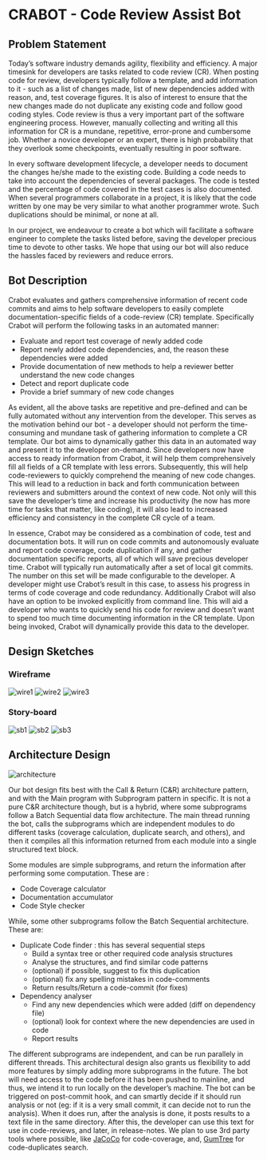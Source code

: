 # CRABOT - Code Review Assist Bot

## Problem Statement
Today’s software industry demands agility, flexibility and efficiency. A major timesink for developers are tasks related to code review (CR). When posting code for review, developers typically follow a template, and add information to it - such as a list of changes made, list of new dependencies added with reason, and, test coverage figures. It is also of interest to ensure that the new changes made do not duplicate any existing code and follow good coding styles. Code review is thus a very important part of the software engineering process. However, manually collecting and writing all this information for  CR is a mundane, repetitive, error-prone and cumbersome job. Whether a novice developer or an expert, there is high probability that they overlook some checkpoints, eventually resulting in poor software. 


In every software development lifecycle, a developer needs to document the changes he/she made to the existing code. Building a code needs to take into account the dependencies of several packages. The code is tested and the percentage of code covered in the test cases is also documented. When several programmers collaborate in a project, it is likely that the code written by one may be very similar to what another programmer wrote. Such duplications should be minimal, or none at all. 


In our project, we endeavour to create a bot which will facilitate a software engineer to complete the tasks listed before, saving the developer precious time to devote to other tasks. We hope that using our bot will also reduce the hassles faced by reviewers and reduce errors.

## Bot Description
Crabot evaluates and gathers comprehensive information of recent code commits and aims to help software developers to easily complete documentation-specific fields of a code-review (CR) template. Specifically Crabot will perform the following tasks in an automated manner:

+ Evaluate and report test coverage of newly added code
+ Report newly added code dependencies, and, the reason these dependencies were added
+ Provide documentation of new methods to help a reviewer better understand the new code changes
+ Detect and report duplicate code
+ Provide a brief summary of new code changes

As evident, all the above tasks are repetitive and pre-defined and can be fully automated without any intervention from the developer. This serves as the motivation behind our bot - a developer should not perform the time-consuming and mundane task of gathering information to complete a CR template. Our bot aims to dynamically gather this data in an automated way and present it to the developer on-demand. Since developers now have access to ready information from Crabot, it will help them comprehensively fill all fields of a CR template with less errors. Subsequently, this will help code-reviewers to quickly comprehend the meaning of new code changes. This will lead to a reduction in back and forth communication between reviewers and submitters around the context of new code. Not only will this save the developer’s time and increase his productivity (he now has more time for tasks that matter, like coding), it will also lead to increased efficiency and consistency in the complete CR cycle of a team.


In essence, Crabot may be considered as a combination of code, test and documentation bots. It will run on code commits and autonomously evaluate and report code coverage, code duplication if any, and gather documentation specific reports, all of which will save precious developer time. Crabot will typically run automatically after a set of local git commits. The number on this set will be made configurable to the developer. A developer might use Crabot’s result in this case, to assess his progress in terms of code coverage and code redundancy. Additionally Crabot will also have an option to be invoked explicitly from command line.  This will aid a developer who wants to quickly send his code for review and doesn’t want to spend too much time documenting information in the CR template. Upon being invoked, Crabot will dynamically provide this data to the developer.


## Design Sketches
### Wireframe
![wire1](media/wireframe1_2.png)
![wire2](media/wireframe2_2.png)
![wire3](media/wireframe3_2.png)


### Story-board
![sb1](media/w1.png)
![sb2](media/w2.png)
![sb3](media/w3.png)



## Architecture Design
![architecture](media/arch_design.png)

Our bot design fits best with the Call & Return (C&R) architecture pattern, and with the Main program with Subprogram pattern in specific. It is not a pure C&R architecture though, but is a hybrid, where some subprograms follow a Batch Sequential data flow architecture. The main thread running the bot, calls the subprograms which are independent modules to do different tasks (coverage calculation, duplicate search, and others), and then it compiles all this information returned from each module into a single structured text block.  


Some modules are simple subprograms, and return the information after performing some computation. These are :

+ Code Coverage calculator
+ Documentation accumulator
+ Code Style checker

While, some other subprograms follow the Batch Sequential architecture. These are:

+ Duplicate Code finder : this has several sequential steps
	+ Build a syntax tree or other required code analysis structures
	+ Analyse the structures, and find similar code patterns
	+ (optional) if possible, suggest to fix this duplication
	+ (optional) fix any spelling mistakes in code-comments
	+ Return results/Return a code-commit (for fixes)
+ Dependency analyser
	+ Find any new dependencies which were added (diff on dependency file)
	+ (optional) look for context where the new dependencies are used in code
	+ Report results

The different subprograms are independent, and can be run parallely in different threads. This architectural design also grants us flexibility to add more features by simply adding more subprograms in the future.
The bot will need access to the code before it has been pushed to mainline, and thus, we intend it to run locally on the developer’s machine. The bot can be triggered on post-commit hook, and can smartly decide if it should run analysis or not (eg: if it is a very small commit, it can decide not to run the analysis). When it does run, after the analysis is done, it posts results to a text file in the same directory. After this, the developer can use this text for use in code-reviews, and later, in release-notes. 
 We plan to use 3rd party tools where possible, like [JaCoCo][link_jacoco] for code-coverage,  and, [GumTree][link_gumtree] for code-duplicates search.





[link_gumtree]:https://github.com/GumTreeDiff/gumtree
[link_jacoco]:http://www.eclemma.org/index.html
